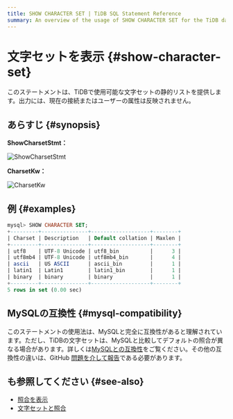 ```yaml
---
title: SHOW CHARACTER SET | TiDB SQL Statement Reference
summary: An overview of the usage of SHOW CHARACTER SET for the TiDB database.
---
```


# 文字セットを表示 {#show-character-set}

このステートメントは、TiDBで使用可能な文字セットの静的リストを提供します。出力には、現在の接続またはユーザーの属性は反映されません。

## あらすじ {#synopsis}

**ShowCharsetStmt：**

![ShowCharsetStmt](https://download.pingcap.com/images/docs/sqlgram/ShowCharsetStmt.png)

**CharsetKw：**

![CharsetKw](https://download.pingcap.com/images/docs/sqlgram/CharsetKw.png)

## 例 {#examples}

```sql
mysql> SHOW CHARACTER SET;
+---------+---------------+-------------------+--------+
| Charset | Description   | Default collation | Maxlen |
+---------+---------------+-------------------+--------+
| utf8    | UTF-8 Unicode | utf8_bin          |      3 |
| utf8mb4 | UTF-8 Unicode | utf8mb4_bin       |      4 |
| ascii   | US ASCII      | ascii_bin         |      1 |
| latin1  | Latin1        | latin1_bin        |      1 |
| binary  | binary        | binary            |      1 |
+---------+---------------+-------------------+--------+
5 rows in set (0.00 sec)
```

## MySQLの互換性 {#mysql-compatibility}

このステートメントの使用法は、MySQLと完全に互換性があると理解されています。ただし、TiDBの文字セットは、MySQLと比較してデフォルトの照合が異なる場合があります。詳しくは[MySQLとの互換性](/mysql-compatibility.md)をご覧ください。その他の互換性の違いは、GitHub [問題を介して報告](https://github.com/pingcap/tidb/issues/new/choose)である必要があります。

## も参照してください {#see-also}

-   [照合を表示](/sql-statements/sql-statement-show-collation.md)
-   [文字セットと照合](/character-set-and-collation.md)
